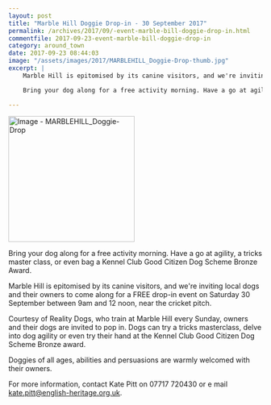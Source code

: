 ```yaml
---
layout: post
title: "Marble Hill Doggie Drop-in - 30 September 2017"
permalink: /archives/2017/09/-event-marble-bill-doggie-drop-in.html
commentfile: 2017-09-23-event-marble-bill-doggie-drop-in
category: around_town
date: 2017-09-23 08:44:03
image: "/assets/images/2017/MARBLEHILL_Doggie-Drop-thumb.jpg"
excerpt: |
    Marble Hill is epitomised by its canine visitors, and we're inviting local dogs and their owners to come along for a FREE drop-in event on Saturday 30 September between 9am and 12 noon, near the cricket pitch.

    Bring your dog along for a free activity morning. Have a go at agility, a tricks master class, or even bag a Kennel Club Good Citizen Dog Scheme Bronze Award.

---
```


<a href="/assets/images/2017/MARBLEHILL_Doggie-Drop.jpg" title="Click for a larger image"><img src="/assets/images/2017/MARBLEHILL_Doggie-Drop-thumb.jpg" width="250" alt="Image - MARBLEHILL_Doggie-Drop"  class="photo right"/></a>

Bring your dog along for a free activity morning. Have a go at agility, a tricks master class, or even bag a Kennel Club Good Citizen Dog Scheme Bronze Award.

Marble Hill is epitomised by its canine visitors, and we're inviting local dogs and their owners to come along for a FREE drop-in event on Saturday 30 September between 9am and 12 noon, near the cricket pitch.

Courtesy of Reality Dogs, who train at Marble Hill every Sunday, owners and their dogs are invited to pop in. Dogs can try a tricks masterclass, delve into dog agility or even try their hand at the Kennel Club Good Citizen Dog Scheme Bronze award.

Doggies of all ages, abilities and persuasions are warmly welcomed with their owners.

For more information, contact Kate Pitt on 07717 720430 or e mail <kate.pitt@english-heritage.org.uk>.
